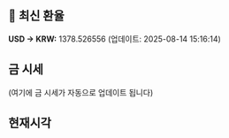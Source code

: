 
## 💱 최신 환율
<!-- EXCHANGE_RATE_START -->
**USD → KRW:** 1378.526556 (업데이트: 2025-08-14 15:16:14)
<!-- EXCHANGE_RATE_END -->

## 금 시세
<!-- GOLD_PRICE_START -->
(여기에 금 시세가 자동으로 업데이트 됩니다)
<!-- GOLD_PRICE_END -->

## 현재시각
